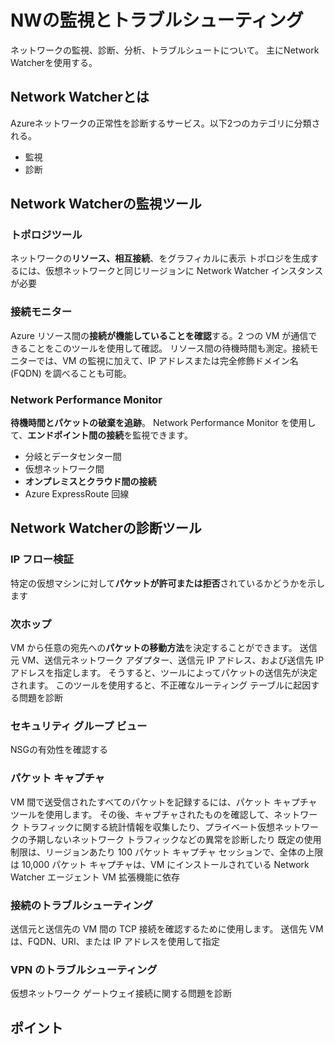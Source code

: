 # NWの監視とトラブルシューティング

ネットワークの監視、診断、分析、トラブルシュートについて。
主にNetwork Watcherを使用する。

## Network Watcherとは

Azureネットワークの正常性を診断するサービス。以下2つのカテゴリに分類される。

- 監視
- 診断

## Network Watcherの**監視**ツール

### トポロジツール

ネットワークの**リソース、相互接続**、をグラフィカルに表示
トポロジを生成するには、仮想ネットワークと同じリージョンに Network Watcher インスタンスが必要

### 接続モニター

Azure リソース間の**接続が機能していることを確認**する。2 つの VM が通信できることをこのツールを使用して確認。
リソース間の待機時間も測定。接続モニターでは、VM の監視に加えて、IP アドレスまたは完全修飾ドメイン名 (FQDN) を調べることも可能。

### Network Performance Monitor

**待機時間とパケットの破棄を追跡**。
Network Performance Monitor を使用して、**エンドポイント間の接続**を監視できます。

- 分岐とデータセンター間
- 仮想ネットワーク間
- **オンプレミスとクラウド間の接続**
- Azure ExpressRoute 回線

## Network Watcherの**診断**ツール


### IP フロー検証

特定の仮想マシンに対して**パケットが許可または拒否**されているかどうかを示します

### 次ホップ

VM から任意の宛先への**パケットの移動方法**を決定することができます。 送信元 VM、送信元ネットワーク アダプター、送信元 IP アドレス、および送信先 IP アドレスを指定します。 そうすると、ツールによってパケットの送信先が決定されます。 このツールを使用すると、不正確なルーティング テーブルに起因する問題を診断

### セキュリティ グループ ビュー

NSGの有効性を確認する

### パケット キャプチャ

VM 間で送受信されたすべてのパケットを記録するには、パケット キャプチャ ツールを使用します。 その後、キャプチャされたものを確認して、ネットワーク トラフィックに関する統計情報を収集したり、プライベート仮想ネットワークの予期しないネットワーク トラフィックなどの異常を診断したり
既定の使用制限は、リージョンあたり 100 パケット キャプチャ セッションで、全体の上限は 10,000 
パケット キャプチャは、VM にインストールされている Network Watcher エージェント VM 拡張機能に依存

### 接続のトラブルシューティング

送信元と送信先の VM 間の TCP 接続を確認するために使用します。 送信先 VM は、FQDN、URI、または IP アドレスを使用して指定

### VPN のトラブルシューティング

仮想ネットワーク ゲートウェイ接続に関する問題を診断



## ポイント
